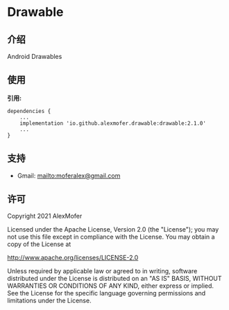 Drawable
=========

介绍
---

Android Drawables

使用
---

**引用:**
```
dependencies {
    ...
    implementation 'io.github.alexmofer.drawable:drawable:2.1.0'
    ...
}
```

支持
---

- Gmail: <mailto:moferalex@gmail.com>

许可
---

Copyright 2021 AlexMofer

Licensed under the Apache License, Version 2.0 (the "License");
you may not use this file except in compliance with the License.
You may obtain a copy of the License at

   http://www.apache.org/licenses/LICENSE-2.0

Unless required by applicable law or agreed to in writing, software
distributed under the License is distributed on an "AS IS" BASIS,
WITHOUT WARRANTIES OR CONDITIONS OF ANY KIND, either express or implied.
See the License for the specific language governing permissions and
limitations under the License.